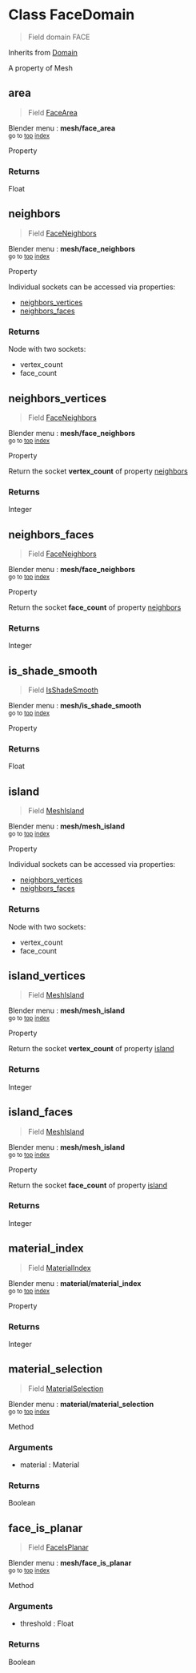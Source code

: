 
# Class FaceDomain

> Field domain FACE
  
Inherits from [Domain](/docs/core/domain.MD)

A property of Mesh


## area

> Field [FaceArea](/docs/nodes/FaceArea.md)
  
Blender menu : **mesh/face_area**<br>
<sub>go to [top](#class-facedomain) [index](/docs/index.md)</sub>

  Property

### Returns

Float



## neighbors

> Field [FaceNeighbors](/docs/nodes/FaceNeighbors.md)
  
Blender menu : **mesh/face_neighbors**<br>
<sub>go to [top](#class-facedomain) [index](/docs/index.md)</sub>

  Property
  
  Individual sockets can be accessed via properties:
  
  - [neighbors_vertices](#neighbors_vertices)
  - [neighbors_faces](#neighbors_faces)

### Returns

Node with two sockets:
- vertex_count
- face_count
  
  

## neighbors_vertices

> Field [FaceNeighbors](/docs/nodes/FaceNeighbors.md)
  
Blender menu : **mesh/face_neighbors**<br>
<sub>go to [top](#class-facedomain) [index](/docs/index.md)</sub>

  Property
  
  Return the socket **vertex_count** of property [neighbors](#neighbors)

### Returns

Integer



## neighbors_faces

> Field [FaceNeighbors](/docs/nodes/FaceNeighbors.md)
  
Blender menu : **mesh/face_neighbors**<br>
<sub>go to [top](#class-facedomain) [index](/docs/index.md)</sub>

  Property
  
  Return the socket **face_count** of property [neighbors](#neighbors)

### Returns

Integer



## is_shade_smooth

> Field [IsShadeSmooth](/docs/nodes/IsShadeSmooth.md)
  
Blender menu : **mesh/is_shade_smooth**<br>
<sub>go to [top](#class-facedomain) [index](/docs/index.md)</sub>

  Property

### Returns

Float



## island

> Field [MeshIsland](/docs/nodes/MeshIsland.md)
  
Blender menu : **mesh/mesh_island**<br>
<sub>go to [top](#class-facedomain) [index](/docs/index.md)</sub>

  Property
  
  Individual sockets can be accessed via properties:
  
  - [neighbors_vertices](#neighbors_vertices)
  - [neighbors_faces](#neighbors_faces)

### Returns

Node with two sockets:
- vertex_count
- face_count
  
  

## island_vertices

> Field [MeshIsland](/docs/nodes/MeshIsland.md)
  
Blender menu : **mesh/mesh_island**<br>
<sub>go to [top](#class-facedomain) [index](/docs/index.md)</sub>

  Property
  
  Return the socket **vertex_count** of property [island](#island)

### Returns

Integer



## island_faces

> Field [MeshIsland](/docs/nodes/MeshIsland.md)
  
Blender menu : **mesh/mesh_island**<br>
<sub>go to [top](#class-facedomain) [index](/docs/index.md)</sub>

  Property
  
  Return the socket **face_count** of property [island](#island)

### Returns

Integer



## material_index

> Field [MaterialIndex](/docs/nodes/MaterialIndex.md)
  
Blender menu : **material/material_index**<br>
<sub>go to [top](#class-facedomain) [index](/docs/index.md)</sub>

  Property

### Returns

Integer



## material_selection

> Field [MaterialSelection](/docs/nodes/MaterialSelection.md)
  
Blender menu : **material/material_selection**<br>
<sub>go to [top](#class-facedomain) [index](/docs/index.md)</sub>

  Method

### Arguments

- material : Material

### Returns

Boolean



## face_is_planar

> Field [FaceIsPlanar](/docs/nodes/FaceIsPlanar.md)
  
Blender menu : **mesh/face_is_planar**<br>
<sub>go to [top](#class-facedomain) [index](/docs/index.md)</sub>

  Method

### Arguments

- threshold : Float

### Returns

Boolean

